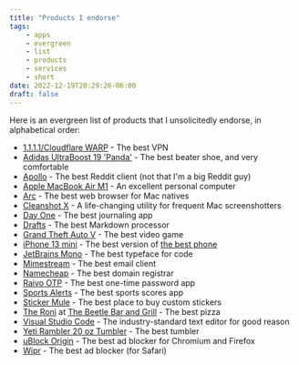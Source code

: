 ```yaml
---
title: "Products I endorse"
tags:
    - apps
    - evergreen
    - list
    - products
    - services
    - short
date: 2022-12-19T20:29:26-06:00
draft: false
---
```


Here is an evergreen list of products that I unsolicitedly endorse, in alphabetical order:

- [1.1.1.1/Cloudflare WARP](https://1.1.1.1) - The best VPN
- [Adidas UltraBoost 19 'Panda'](https://www.goat.com/sneakers/ultraboost-19-panda-b37707) - The best beater shoe, and very comfortable
- [Apollo](https://apolloapp.io/) - The best Reddit client (not that I'm a big Reddit guy)
- [Apple MacBook Air M1](https://www.apple.com/macbook-air-m1/) - An excellent personal computer
- [Arc](https://arc.net/) - The best web browser for Mac natives
- [Cleanshot X](https://cleanshot.com/) - A life-changing utility for frequent Mac screenshotters
- [Day One](https://dayoneapp.com/) - The best journaling app
- [Drafts](https://getdrafts.com) - The best Markdown processor
- [Grand Theft Auto V](https://www.rockstargames.com/V/) - The best video game
- [iPhone 13 mini](https://www.apple.com/shop/buy-iphone/iphone-13/5.4-inch-display-128gb-blue-unlocked) - The best version of [the best phone](https://www.apple.com/iphone/)
- [JetBrains Mono](https://www.jetbrains.com/lp/mono/) - The best typeface for code
- [Mimestream](https://mimestream.com) - The best email client
- [Namecheap](https://namecheap.com) - The best domain registrar
- [Raivo OTP](https://raivo-otp.com) - The best one-time password app
- [Sports Alerts](https://apps.apple.com/us/app/sports-alerts/id432450349) - The best sports scores app
- [Sticker Mule](https://stickermule.com) - The best place to buy custom stickers
- [The Roni](/blog/the-best-pizza-ive-ever-had) at [The Beetle Bar and Grill](https://www.thebeetlechicago.com/) - The best pizza
- [Visual Studio Code](https://code.visualstudio.com) - The industry-standard text editor for good reason
- [Yeti Rambler 20 oz Tumbler](https://www.yeti.com/drinkware/tumblers/21070060028.html) - The best tumbler
- [uBlock Origin](https://ublockorigin.com/) - The best ad blocker for Chromium and Firefox
- [Wipr]([https://wipr.io](https://wipr.io/)) - The best ad blocker (for Safari)
